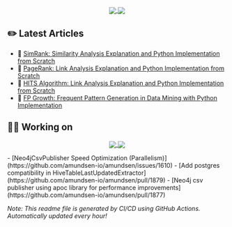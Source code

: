 <p align=center>
    <a href="https://github.com/chonyy">
      <img align="center" src="https://github-readme-stats.chonyy.vercel.app/api?username=chonyy&show_icons=true&theme=vue-dark&hide=issues,prs,contribs&custom_title=Chonyy's GitHub Medium Stats&include_all_commits=true&count_private=true" />
    </a>
    <a href="https://github.com/chonyy">
      <img align="center" src="https://github-readme-stats.anuraghazra1.vercel.app/api/top-langs/?username=chonyy&layout=compact&theme=vue-dark&card_width=230" />
    </a>
</p>

<!--
<a href="https://github.com/chonyy">
      <img align="center" src="https://github-readme-stats.anuraghazra1.vercel.app/api/top-langs/?username=chonyy&layout=compact&theme=vue-dark" />
    </a>
-->

## ✏️ Latest Articles

<!-- BLOG-POST-LIST:START -->
 - 📕 [SimRank: Similarity Analysis Explanation and Python Implementation from Scratch](https://towardsdatascience.com/simrank-similarity-analysis-1d8d5a18766a?source=rss-9ea468188884------2)
 - 📗 [PageRank: Link Analysis Explanation and Python Implementation from Scratch](https://towardsdatascience.com/pagerank-3c568a7d2332?source=rss-9ea468188884------2)
 - 📘 [HITS Algorithm: Link Analysis Explanation and Python Implementation from Scratch](https://towardsdatascience.com/hits-algorithm-link-analysis-explanation-and-python-implementation-61f0762fd7cf?source=rss-9ea468188884------2)
 - 📙 [FP Growth: Frequent Pattern Generation in Data Mining with Python Implementation](https://towardsdatascience.com/fp-growth-frequent-pattern-generation-in-data-mining-with-python-implementation-244e561ab1c3?source=rss-9ea468188884------2)<!-- BLOG-POST-LIST:END -->

## 👨‍💻 Working on

<p align=center>
    <a href="https://github.com/amundsen-io/amundsen">
      <img align="center" src="https://github-readme-stats.vercel.app/api/pin/?username=amundsen-io&repo=amundsen&theme=vue-dark" />
    </a>
    <a href="https://github.com/chonyy/AI-basketball-analysis">
      <img align="center" src="https://github-readme-stats.vercel.app/api/pin/?username=chonyy&repo=AI-basketball-analysis&theme=vue-dark" />
    </a>
</p>
- [Neo4jCsvPublisher Speed Optimization (Parallelism)](https://github.com/amundsen-io/amundsen/issues/1610)
- [Add postgres compatibility in HiveTableLastUpdatedExtractor](https://github.com/amundsen-io/amundsen/pull/1879)
- [Neo4j csv publisher using apoc library for performance improvements](https://github.com/amundsen-io/amundsen/pull/1877)

*Note: This readme file is generated by CI/CD using GitHub Actions. Automatically updated every hour!*
